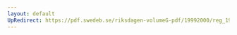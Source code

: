 ```yaml
---
layout: default
UpRedirect: https://pdf.swedeb.se/riksdagen-volumeG-pdf/19992000/reg_19992000/reg_19992000_0367.pdf
---
```

